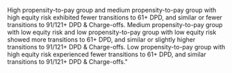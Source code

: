 High propensity-to-pay group and medium propensity-to-pay group with high equity risk exhibited fewer transitions to 61+ DPD, and similar or fewer transitions to 91/121+ DPD & Charge-offs.
Medium propensity-to-pay group with low equity risk and low propensity-to-pay group with low equity risk showed more transitions to 61+ DPD, and similar or slightly higher transitions to 91/121+ DPD & Charge-offs.
Low propensity-to-pay group with high equity risk experienced fewer transitions to 61+ DPD, and similar transitions to 91/121+ DPD & Charge-offs."

